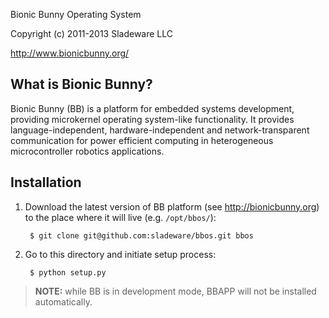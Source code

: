 <!--- -*- coding: utf-8; mode: markdown; -*- --->

Bionic Bunny Operating System

Copyright (c) 2011-2013 Sladeware LLC

http://www.bionicbunny.org/

What is Bionic Bunny?
---------------------

Bionic Bunny (BB) is a platform for embedded systems development, providing
microkernel operating system-like functionality. It provides
language-independent, hardware-independent and network-transparent communication
for power efficient computing in heterogeneous microcontroller robotics
applications.

Installation
------------

1. Download the latest version of BB platform (see <http://bionicbunny.org>)
   to the place where it will live (e.g. `/opt/bbos/`):

        $ git clone git@github.com:sladeware/bbos.git bbos

2. Go to this directory and initiate setup process:

        $ python setup.py

> **NOTE:** while BB is in development mode, BBAPP will not be installed
> automatically.

